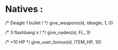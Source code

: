 Natives :
======================
/*  Deagle 1 bullet ! */
give_weapons(id, ideagle, 1, 0) 

/*  3 flashbang`s ! */
give_nades(id, FL, 3)


/* +10 HP */
give_user_bonus(id, ITEM_HP, 10)


